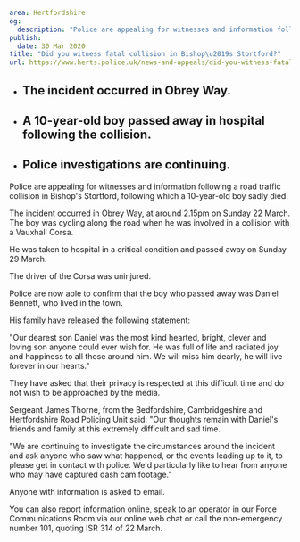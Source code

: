 ```yaml
area: Hertfordshire
og:
  description: "Police are appealing for witnesses and information following a road traffic collision in Bishop\u2019s Stortford, following which a 10-year-old boy sadly died."
publish:
  date: 30 Mar 2020
title: "Did you witness fatal collision in Bishop\u2019s Stortford?"
url: https://www.herts.police.uk/news-and-appeals/did-you-witness-fatal-collision-in-bishops-stortford-1598a
```

* ## The incident occurred in Obrey Way.

 * ## A 10-year-old boy passed away in hospital following the collision.

 * ## Police investigations are continuing.

Police are appealing for witnesses and information following a road traffic collision in Bishop's Stortford, following which a 10-year-old boy sadly died.

The incident occurred in Obrey Way, at around 2.15pm on Sunday 22 March.
The boy was cycling along the road when he was involved in a collision with a Vauxhall Corsa.

He was taken to hospital in a critical condition and passed away on Sunday 29 March.

The driver of the Corsa was uninjured.

Police are now able to confirm that the boy who passed away was Daniel Bennett, who lived in the town.

His family have released the following statement:

"Our dearest son Daniel was the most kind hearted, bright, clever and loving son anyone could ever wish for. He was full of life and radiated joy and happiness to all those around him. We will miss him dearly, he will live forever in our hearts."

They have asked that their privacy is respected at this difficult time and do not wish to be approached by the media.

Sergeant James Thorne, from the Bedfordshire, Cambridgeshire and Hertfordshire Road Policing Unit said: "Our thoughts remain with Daniel's friends and family at this extremely difficult and sad time.

"We are continuing to investigate the circumstances around the incident and ask anyone who saw what happened, or the events leading up to it, to please get in contact with police. We'd particularly like to hear from anyone who may have captured dash cam footage."

Anyone with information is asked to email.

You can also report information online, speak to an operator in our Force Communications Room via our online web chat or call the non-emergency number 101, quoting ISR 314 of 22 March.
